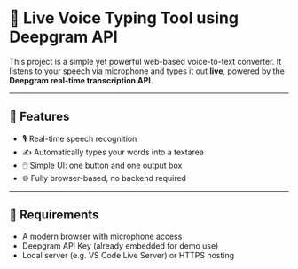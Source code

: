# 🎤 Live Voice Typing Tool using Deepgram API

This project is a simple yet powerful web-based voice-to-text converter. It listens to your speech via microphone and types it out **live**, powered by the **Deepgram real-time transcription API**.

---

## 🚀 Features

- 🎙️ Real-time speech recognition
- ✍️ Automatically types your words into a textarea
- 🖱️ Simple UI: one button and one output box
- 🌐 Fully browser-based, no backend required

---

## 🔧 Requirements

- A modern browser with microphone access
- Deepgram API Key (already embedded for demo use)
- Local server (e.g. VS Code Live Server) or HTTPS hosting



